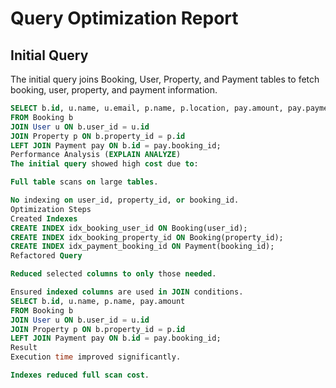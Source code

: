 # Query Optimization Report

## Initial Query
The initial query joins Booking, User, Property, and Payment tables to fetch booking, user, property, and payment information.

```sql
SELECT b.id, u.name, u.email, p.name, p.location, pay.amount, pay.payment_date
FROM Booking b
JOIN User u ON b.user_id = u.id
JOIN Property p ON b.property_id = p.id
LEFT JOIN Payment pay ON b.id = pay.booking_id;
Performance Analysis (EXPLAIN ANALYZE)
The initial query showed high cost due to:

Full table scans on large tables.

No indexing on user_id, property_id, or booking_id.
Optimization Steps
Created Indexes
CREATE INDEX idx_booking_user_id ON Booking(user_id);
CREATE INDEX idx_booking_property_id ON Booking(property_id);
CREATE INDEX idx_payment_booking_id ON Payment(booking_id);
Refactored Query

Reduced selected columns to only those needed.

Ensured indexed columns are used in JOIN conditions.
SELECT b.id, u.name, p.name, pay.amount
FROM Booking b
JOIN User u ON b.user_id = u.id
JOIN Property p ON b.property_id = p.id
LEFT JOIN Payment pay ON b.id = pay.booking_id;
Result
Execution time improved significantly.

Indexes reduced full scan cost.
